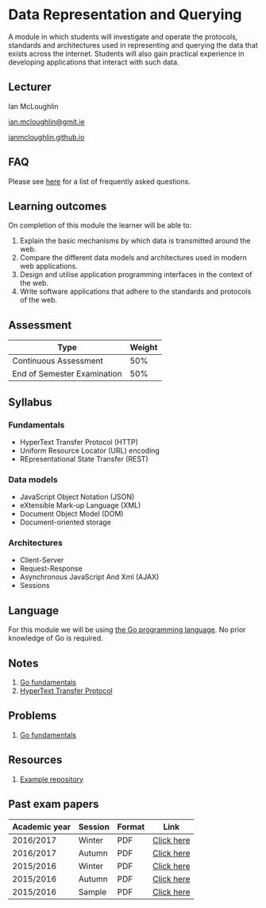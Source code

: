 # Data Representation and Querying
A module in which students will investigate and operate the protocols, standards and architectures used in representing and querying the data that exists across the internet.
Students will also gain practical experience in developing applications that interact with such data.

## Lecturer
Ian McLoughlin

ian.mcloughlin@gmit.ie

[ianmcloughlin.github.io](https://ianmcloughlin.github.io)

## FAQ
Please see [here](notes/faq.md) for a list of frequently asked questions.


## Learning outcomes
On completion of this module the learner will be able to:

1. Explain the basic mechanisms by which data is transmitted around the web.
2. Compare the different data models and architectures used in modern web applications.
3. Design and utilise application programming interfaces in the context of the web.
4. Write software applications that adhere to the standards and protocols of the web.


## Assessment

| Type                         | Weight |
| -----------------------------|--------|
| Continuous Assessment        | 50%    |
| End of Semester Examination  | 50%    |


## Syllabus

### Fundamentals
- HyperText Transfer Protocol (HTTP)
- Uniform Resource Locator (URL) encoding
- REpresentational State Transfer (REST)


### Data models
- JavaScript Object Notation (JSON)
- eXtensible Mark-up Language (XML)
- Document Object Model (DOM)
- Document-oriented storage


### Architectures
- Client-Server
- Request-Response
- Asynchronous JavaScript And Xml (AJAX)
- Sessions


## Language
For this module we will be using [the Go programming language](https://golang.org/).
No prior knowledge of Go is required.


## Notes

1. [Go fundamentals](notes/go.md)
2. [HyperText Transfer Protocol](notes/http.md)


## Problems

1. [Go fundamentals](problems/go-fundamentals.md)

## Resources

1. [Example repository](https://github.com/data-representation/go-examples)

## Past exam papers

| Academic year  | Session | Format | Link                                    |
|----------------|---------|--------|-----------------------------------------|
| 2016/2017      | Winter  | PDF    | [Click here](resources/1617-data-winter-exam.pdf) |
| 2016/2017      | Autumn  | PDF    | [Click here](resources/1617-data-autumn-exam.pdf) |
| 2015/2016      | Winter  | PDF    | [Click here](resources/1516-data-winter-exam.pdf) |
| 2015/2016      | Autumn  | PDF    | [Click here](resources/1516-data-autumn-exam.pdf) |
| 2015/2016      | Sample  | PDF    | [Click here](resources/1516-data-sample-exam.pdf) |
